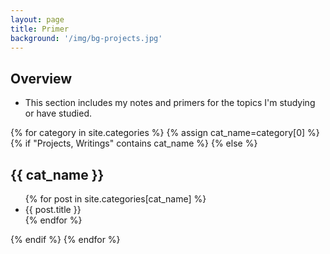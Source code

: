 ```yaml
---
layout: page
title: Primer
background: '/img/bg-projects.jpg'
---
```

## Overview
- This section includes my notes and primers for the topics I'm studying or have studied.

{% for category in site.categories %}
{% assign cat_name=category[0] %}
{% if "Projects, Writings" contains cat_name %}
{% else %}
<h2 class="post-title">{{ cat_name }}</h2>
<ul>
{% for post in site.categories[cat_name] %}
    <li>{{ post.title }}</li>
{% endfor %}
</ul>
{% endif %}
{% endfor %}
